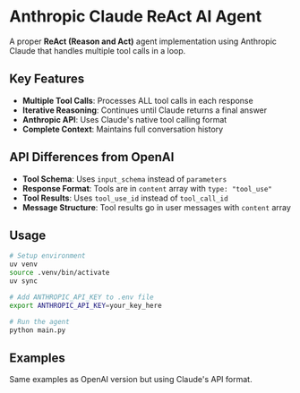 # Anthropic Claude ReAct AI Agent

A proper **ReAct (Reason and Act)** agent implementation using Anthropic Claude that handles multiple tool calls in a loop.

## Key Features

- **Multiple Tool Calls**: Processes ALL tool calls in each response
- **Iterative Reasoning**: Continues until Claude returns a final answer
- **Anthropic API**: Uses Claude's native tool calling format
- **Complete Context**: Maintains full conversation history

## API Differences from OpenAI

- **Tool Schema**: Uses `input_schema` instead of `parameters`
- **Response Format**: Tools are in `content` array with `type: "tool_use"`
- **Tool Results**: Uses `tool_use_id` instead of `tool_call_id`
- **Message Structure**: Tool results go in user messages with `content` array

## Usage

```bash
# Setup environment
uv venv
source .venv/bin/activate
uv sync

# Add ANTHROPIC_API_KEY to .env file
export ANTHROPIC_API_KEY=your_key_here

# Run the agent
python main.py
```

## Examples

Same examples as OpenAI version but using Claude's API format.